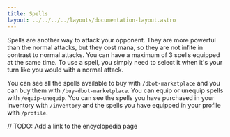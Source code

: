 ```yaml
---
title: Spells
layout: ../../../../layouts/documentation-layout.astro
---
```


Spells are another way to attack your opponent. They are more powerful than the normal attacks, but they cost mana, so they are not infite in contrast to normal attacks.
You can have a maximum of 3 spells equipped at the same time. To use a spell, you simply need to select it when it's your turn like you would with a normal attack.

You can see all the spells available to buy with `/dbot-marketplace` and you can buy them with `/buy-dbot-marketplace`. You can equip or unequip spells with `/equip-unequip`. You can see the spells you have purchased in your inventory with `/inventory` and the spells you have equipped in your profile with `/profile`.

// TODO: Add a link to the encyclopedia page
